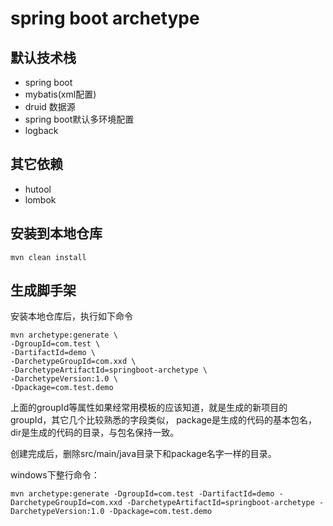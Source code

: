 # spring boot archetype
## 默认技术栈
* spring boot
* mybatis(xml配置)
* druid 数据源
* spring boot默认多环境配置
* logback
## 其它依赖
* hutool
* lombok

## 安装到本地仓库
```shell
mvn clean install
```
## 生成脚手架
安装本地仓库后，执行如下命令

```shell
mvn archetype:generate \
-DgroupId=com.test \
-DartifactId=demo \
-DarchetypeGroupId=com.xxd \
-DarchetypeArtifactId=springboot-archetype \
-DarchetypeVersion:1.0 \
-Dpackage=com.test.demo
```
上面的groupId等属性如果经常用模板的应该知道，就是生成的新项目的groupId，其它几个比较熟悉的字段类似，
package是生成的代码的基本包名，dir是生成的代码的目录，与包名保持一致。

创建完成后，删除src/main/java目录下和package名字一样的目录。

windows下整行命令：
```shell
mvn archetype:generate -DgroupId=com.test -DartifactId=demo -DarchetypeGroupId=com.xxd -DarchetypeArtifactId=springboot-archetype -DarchetypeVersion:1.0 -Dpackage=com.test.demo
```